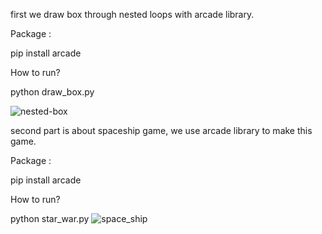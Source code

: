 first we draw box through nested loops with arcade library.

Package :

pip install arcade

How to run?

python           draw_box.py

![nested-box](https://github.com/Hosein-Askari/Python-Exercises/assets/101398814/a7b40956-f04a-40d5-a4f7-5254ee239939)

second part is about spaceship game, we use arcade library to make this game.

Package :

pip install arcade

How to run?

python  star_war.py
![space_ship](https://github.com/Hosein-Askari/Python-Exercises/assets/101398814/08d2b5a7-a72f-4c20-8cb9-a3a749ae75a7)
